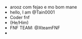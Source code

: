 - arooz com fejao e mo bom mane
- hello, I am @Tain0001
- Coder fnf 
- (He/Him)
- FNF TEAM: @XteamFNF
- 

<!---
Tain0001/Tain0001 is a ✨ special ✨ repository because its `README.md` (this file) appears on your GitHub profile.
You can click the Preview link to take a look at your changes.
--->
